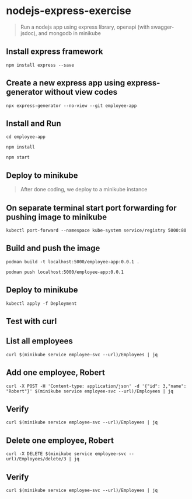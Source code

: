 # nodejs-express-exercise

> Run a nodejs app using express library, openapi (with swagger-jsdoc), and mongodb in minikube

## Install express framework

```
npm install express --save
```

## Create a new express app using express-generator without view codes

```
npx express-generator --no-view --git employee-app
```

## Install and Run

```
cd employee-app
```

```
npm install
```

```
npm start
```

## Deploy to minikube

> After done coding, we deploy to a minikube instance

## On separate terminal start port forwarding for pushing image to minikube

```
kubectl port-forward --namespace kube-system service/registry 5000:80
```

## Build and push the image

```
podman build -t localhost:5000/employee-app:0.0.1 .
```

```
podman push localhost:5000/employee-app:0.0.1
```

## Deploy to minikube

```
kubectl apply -f Deployment
```

## Test with curl

## List all employees

```
curl $(minikube service employee-svc --url)/Employees | jq
```

## Add one employee, Robert
```
curl -X POST -H 'Content-type: application/json' -d '{"id": 3,"name": "Robert"}' $(minikube service employee-svc --url)/Employees | jq
```
## Verify
```
curl $(minikube service employee-svc --url)/Employees | jq
```
 
## Delete one employee, Robert
```
curl -X DELETE $(minikube service employee-svc --url)/Employees/delete/3 | jq
```
## Verify
```
curl $(minikube service employee-svc --url)/Employees | jq
```
 

